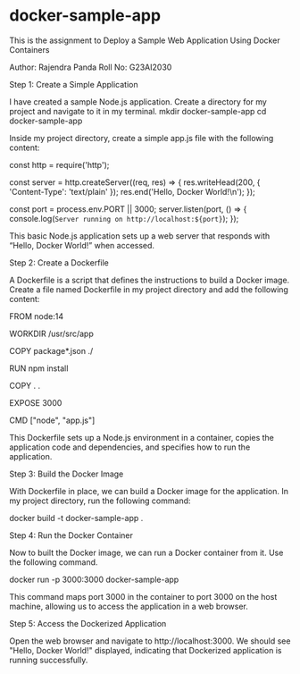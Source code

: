 # docker-sample-app
This is the assignment to Deploy a Sample Web Application Using Docker Containers

Author: Rajendra Panda
Roll No: G23AI2030

Step 1: Create a Simple Application

I have created a sample Node.js application. Create a directory for my project and navigate to it in my terminal.
mkdir docker-sample-app
cd docker-sample-app

Inside my project directory, create a simple app.js file with the following content:

const http = require('http');

const server = http.createServer((req, res) => {
  res.writeHead(200, { 'Content-Type': 'text/plain' });
  res.end('Hello, Docker World!\n');
});

const port = process.env.PORT || 3000;
server.listen(port, () => {
  console.log(`Server running on http://localhost:${port}`);
});

This basic Node.js application sets up a web server that responds with “Hello, Docker World!” when accessed.

Step 2: Create a Dockerfile

A Dockerfile is a script that defines the instructions to build a Docker image. Create a file named Dockerfile in my project directory and add the following content:

FROM node:14

WORKDIR /usr/src/app

COPY package*.json ./

RUN npm install

COPY . .

EXPOSE 3000

CMD ["node", "app.js"]

This Dockerfile sets up a Node.js environment in a container, copies the application code and dependencies, and specifies how to run the application.

Step 3: Build the Docker Image

With Dockerfile in place, we can build a Docker image for the application. In my project directory, run the following command:

docker build -t docker-sample-app .

Step 4: Run the Docker Container

Now to built the Docker image, we can run a Docker container from it. Use the following command.

docker run -p 3000:3000 docker-sample-app

This command maps port 3000 in the container to port 3000 on the host machine, allowing us to access the application in a web browser.

Step 5: Access the Dockerized Application

Open the web browser and navigate to http://localhost:3000. We should see "Hello, Docker World!" displayed, indicating that Dockerized application is running successfully.





